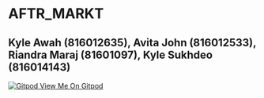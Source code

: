# AFTR_MARKT
## Kyle Awah (816012635),  Avita John (816012533), Riandra Maraj (81601097), Kyle Sukhdeo (816014143)
[![Gitpod View Me On Gitpod](https://img.shields.io/badge/Gitpod-Ready--to--Code-blue?logo=gitpod)](https://gitpod.io/#https://github.com/kylehalo/aftrmarkt.git) 
